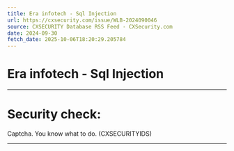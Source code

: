 ```yaml
---
title: Era infotech - Sql Injection
url: https://cxsecurity.com/issue/WLB-2024090046
source: CXSECURITY Database RSS Feed - CXSecurity.com
date: 2024-09-30
fetch_date: 2025-10-06T18:20:29.205784
---
```


# Era infotech - Sql Injection

---

# Security check:

Captcha. You know what to do. (CXSECURITYIDS)

---